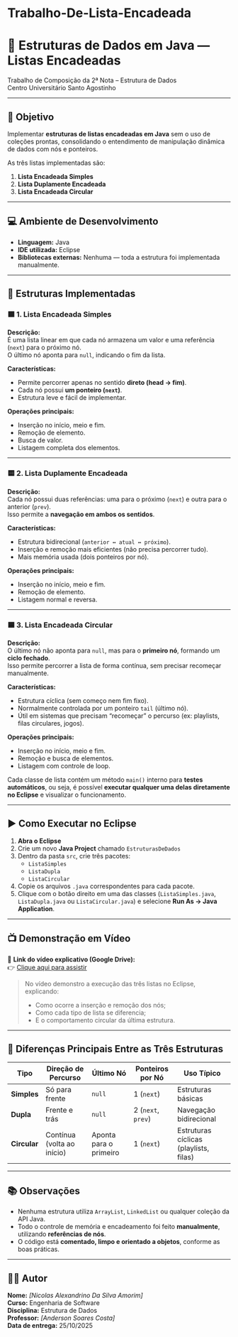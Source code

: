 # Trabalho-De-Lista-Encadeada

# 🧠 Estruturas de Dados em Java — Listas Encadeadas  
Trabalho de Composição da 2ª Nota – Estrutura de Dados  
Centro Universitário Santo Agostinho  

---

## 🎯 Objetivo
Implementar **estruturas de listas encadeadas em Java** sem o uso de coleções prontas, consolidando o entendimento de manipulação dinâmica de dados com nós e ponteiros.  

As três listas implementadas são:
1. **Lista Encadeada Simples**
2. **Lista Duplamente Encadeada**
3. **Lista Encadeada Circular**

---

## 💻 Ambiente de Desenvolvimento
- **Linguagem:** Java  
- **IDE utilizada:** Eclipse  
- **Bibliotecas externas:** Nenhuma — toda a estrutura foi implementada manualmente.  

---

## 🧩 Estruturas Implementadas

### 🟩 1. Lista Encadeada Simples
**Descrição:**  
É uma lista linear em que cada nó armazena um valor e uma referência (`next`) para o próximo nó.  
O último nó aponta para `null`, indicando o fim da lista.

**Características:**
- Permite percorrer apenas no sentido **direto (head → fim)**.  
- Cada nó possui **um ponteiro (`next`)**.  
- Estrutura leve e fácil de implementar.  

**Operações principais:**
- Inserção no início, meio e fim.  
- Remoção de elemento.  
- Busca de valor.  
- Listagem completa dos elementos.

---

### 🟨 2. Lista Duplamente Encadeada
**Descrição:**  
Cada nó possui duas referências: uma para o próximo (`next`) e outra para o anterior (`prev`).  
Isso permite a **navegação em ambos os sentidos**.

**Características:**
- Estrutura bidirecional (`anterior ↔ atual ↔ próximo`).  
- Inserção e remoção mais eficientes (não precisa percorrer tudo).  
- Mais memória usada (dois ponteiros por nó).  

**Operações principais:**
- Inserção no início, meio e fim.  
- Remoção de elemento.  
- Listagem normal e reversa.  


---

### 🟦 3. Lista Encadeada Circular
**Descrição:**  
O último nó não aponta para `null`, mas para o **primeiro nó**, formando um **ciclo fechado**.  
Isso permite percorrer a lista de forma contínua, sem precisar recomeçar manualmente.

**Características:**
- Estrutura cíclica (sem começo nem fim fixo).  
- Normalmente controlada por um ponteiro `tail` (último nó).  
- Útil em sistemas que precisam “recomeçar” o percurso (ex: playlists, filas circulares, jogos).  

**Operações principais:**
- Inserção no início, meio e fim.  
- Remoção e busca de elementos.  
- Listagem com controle de loop.  


Cada classe de lista contém um método `main()` interno para **testes automáticos**, ou seja, é possível **executar qualquer uma delas diretamente no Eclipse** e visualizar o funcionamento.

---

## ▶️ Como Executar no Eclipse

1. **Abra o Eclipse**  
2. Crie um novo **Java Project** chamado `EstruturasDeDados`  
3. Dentro da pasta `src`, crie três pacotes:
   - `ListaSimples`
   - `ListaDupla`
   - `ListaCircular`
4. Copie os arquivos `.java` correspondentes para cada pacote.  
5. Clique com o botão direito em uma das classes (`ListaSimples.java`, `ListaDupla.java` ou `ListaCircular.java`) e selecione **Run As → Java Application**.  

---

## 📺 Demonstração em Vídeo

🎥 **Link do vídeo explicativo (Google Drive):**  
👉 [Clique aqui para assistir](https://drive.google.com/file/d/1OJwQ80tgqdzmXrnStH4QwM0BbKuzz7Jf/view?usp=sharing)

> No vídeo demonstro a execução das três listas no Eclipse, explicando:
> - Como ocorre a inserção e remoção dos nós;
> - Como cada tipo de lista se diferencia;
> - E o comportamento circular da última estrutura.

---

## 🧾 Diferenças Principais Entre as Três Estruturas

| Tipo | Direção de Percurso | Último Nó | Ponteiros por Nó | Uso Típico |
|------|----------------------|------------|------------------|-------------|
| **Simples** | Só para frente | `null` | 1 (`next`) | Estruturas básicas |
| **Dupla** | Frente e trás | `null` | 2 (`next`, `prev`) | Navegação bidirecional |
| **Circular** | Contínua (volta ao início) | Aponta para o primeiro | 1 (`next`) | Estruturas cíclicas (playlists, filas) |

---

## 📚 Observações
- Nenhuma estrutura utiliza `ArrayList`, `LinkedList` ou qualquer coleção da API Java.  
- Todo o controle de memória e encadeamento foi feito **manualmente**, utilizando **referências de nós**.  
- O código está **comentado, limpo e orientado a objetos**, conforme as boas práticas.  

---

## 🧑‍💻 Autor
**Nome:** _[Nicolas Alexandrino Da Silva Amorim]_  
**Curso:** Engenharia de Software  
**Disciplina:** Estrutura de Dados  
**Professor:** _[Anderson Soares Costa]_  
**Data de entrega:** 25/10/2025  
